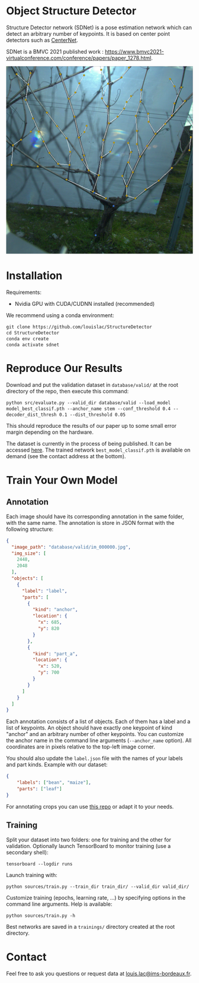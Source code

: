# Object Structure Detector
Structure Detector network (SDNet) is a pose estimation network which can detect an arbitrary number of keypoints. It is based on center point detectors such as [CenterNet](https://github.com/xingyizhou/CenterNet).

SDNet is a BMVC 2021 published work : https://www.bmvc2021-virtualconference.com/conference/papers/paper_1278.html.

![illustration](illustration.png)

# Installation
Requirements:
- Nvidia GPU with CUDA/CUDNN installed (recommended)

We recommend using a conda environment:
```shell
git clone https://github.com/louislac/StructureDetector
cd StructureDetector
conda env create
conda activate sdnet
```

# Reproduce Our Results
Download and put the validation dataset in `database/valid/` at the root directory of the repo, then execute this command:

```shell
python src/evaluate.py --valid_dir database/valid --load_model model_best_classif.pth --anchor_name stem --conf_threshold 0.4 --decoder_dist_thresh 0.1 --dist_threshold 0.05
```

This should reproduce the results of our paper up to some small error margin depending on the hardware.

The dataset is currently in the process of being published. It can be accessed [here](https://data.mendeley.com/datasets/d7kbzjr83k/1). The trained network `best_model_classif.pth` is available on demand (see the contact address at the bottom).

# Train Your Own Model
## Annotation
Each image should have its corresponding annotation in the same folder, with the same name. The annotation is store in JSON format with the following structure:

```json
{
  "image_path": "database/valid/im_000000.jpg",
  "img_size": [
    2448,
    2048
  ],
  "objects": [
    {
      "label": "label",
      "parts": [
        {
          "kind": "anchor",
          "location": {
            "x": 685,
            "y": 820
          }
        },
        {
          "kind": "part_a",
          "location": {
            "x": 520,
            "y": 700
          }
        }
      ]
    }
  ]
}
```

Each annotation consists of a list of objects. Each of them has a label and a list of keypoints. An object should have exactly one keypoint of kind "anchor" and an arbitrary number of other keypoints. You can customize the anchor name in the command line arguments (`--anchor_name` option). All coordinates are in pixels relative to the top-left image corner.

You should also update the `label.json` file with the names of your labels and part kinds. Example with our dataset:

```json
{
    "labels": ["bean", "maize"],
    "parts": ["leaf"]
}
```

For annotating crops you can use [this repo](https://github.com/laclouis5/StructureAnnotator) or adapt it to your needs.

## Training
Split your dataset into two folders: one for training and the other for validation. Optionally launch TensorBoard to monitor training (use a secondary shell):
```shell
tensorboard --logdir runs
```

Launch training with:
```shell
python sources/train.py --train_dir train_dir/ --valid_dir valid_dir/
```

Customize training (epochs, learning rate, ...) by specifying options in the command line arguments. Help is available:
```shell
python sources/train.py -h
```

Best networks are saved in a `trainings/` directory created at the root directory.

# Contact
Feel free to ask you questions or request data at louis.lac@ims-bordeaux.fr.
